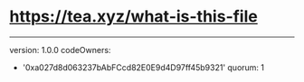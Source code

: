 # https://tea.xyz/what-is-this-file
---
version: 1.0.0
codeOwners:
  - '0xa027d8d063237bAbFCcd82E0E9d4D97ff45b9321'
quorum: 1
